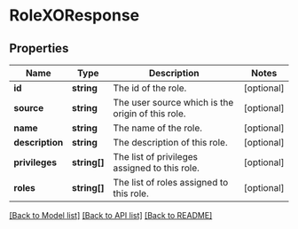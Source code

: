 # RoleXOResponse

## Properties
Name | Type | Description | Notes
------------ | ------------- | ------------- | -------------
**id** | **string** | The id of the role. | [optional] 
**source** | **string** | The user source which is the origin of this role. | [optional] 
**name** | **string** | The name of the role. | [optional] 
**description** | **string** | The description of this role. | [optional] 
**privileges** | **string[]** | The list of privileges assigned to this role. | [optional] 
**roles** | **string[]** | The list of roles assigned to this role. | [optional] 

[[Back to Model list]](../README.md#documentation-for-models) [[Back to API list]](../README.md#documentation-for-api-endpoints) [[Back to README]](../README.md)


